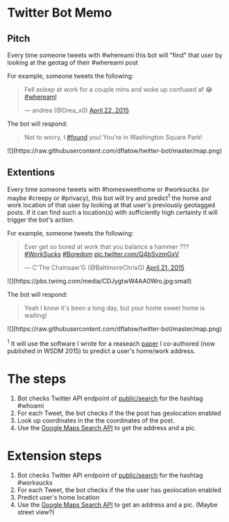 # Twitter Bot Memo

## Pitch

Every time someone tweets with #whereami this bot will "find" that user by looking at the geotag of their #whereami post

For example, someone tweets the following:

<blockquote class="twitter-tweet" lang="en"><p>Fell asleep at work for a couple mins and woke up confused af 😂 <a href="https://twitter.com/hashtag/whereamI?src=hash">#whereamI</a></p>&mdash; andrea (@Drea_x0) <a href="https://twitter.com/Drea_x0/status/590702114105614338">April 22, 2015</a></blockquote>
<script async src="//platform.twitter.com/widgets.js" charset="utf-8"></script>

The bot will respond:

<blockquote class="twitter-tweet" lang="en"><p>Not to worry, I <a href="https://twitter.com/hashtag/found?src=hash">#found</a> you! You're in Washington Square Park! 
</blockquote>
![](https://raw.githubusercontent.com/dflatow/twitter-bot/master/map.png)
<script async src="//platform.twitter.com/widgets.js" charset="utf-8"></script>

## Extentions

Every time someone tweets with #homesweethome or #worksucks (or maybe #creepy or #privacy), this bot will try and predict<sup>1</sup> the home and work location of that user by looking at that user's previously geotagged posts. If it can find such a location(s) with sufficiently high certainty it will trigger the bot's action.

For example, someone tweets the following:

<blockquote class="twitter-tweet" lang="en"><p>Ever get so bored at work that you balance a hammer ??? <a href="https://twitter.com/hashtag/WorkSucks?src=hash">#WorkSucks</a> <a href="https://twitter.com/hashtag/Boredom?src=hash">#Boredom</a> <a href="http://t.co/Q4bSvzmGxV">pic.twitter.com/Q4bSvzmGxV</a></p>&mdash; C&#39;The Chainsaw&#39;G (@BaltimoreChrisG) <a href="https://twitter.com/BaltimoreChrisG/status/590660413391577089">April 21, 2015</a>
</blockquote>
![](https://pbs.twimg.com/media/CDJygtwW4AA0Wro.jpg:small)
<script async src="//platform.twitter.com/widgets.js" charset="utf-8"></script>

The bot will respond:

<blockquote class="twitter-tweet" lang="en"><p>Yeah I know it's been a long day, but your home sweet home is waiting! 
</blockquote>
![](https://raw.githubusercontent.com/dflatow/twitter-bot/master/map.png)
<script async src="//platform.twitter.com/widgets.js" charset="utf-8"></script>

<sup>1</sup> It will use the software I wrote for a reaseach [paper](https://github.com/dflatow/WSDM_2015_DEMO/wiki/TOY-DEMO) I co-authored (now published in WSDM  2015) to predict a user's home/work address.

<h1 id="the-steps">The steps</h1>

<ol>
  <li>Bot checks Twitter API endpoint of <a href="https://dev.twitter.com/rest/public/search">public/search</a> for the hashtag #whoami</li>
  <li>For each Tweet, the bot checks if the the post has geolocation enabled</li>
  <li>Look up coordinates in the the coordinates of the post.</li>
  <li>Use the <a href="https://developers.google.com/maps/documentation/embed/guide#search_mode">Google Maps Search API</a> to get the address and a pic.</li>
</ol>


<h1 id="the-steps">Extension steps</h1>

<ol>
  <li>Bot checks Twitter API endpoint of <a href="https://dev.twitter.com/rest/public/search">public/search</a> for the hashtag #worksucks</li>
  <li>For each Tweet, the bot checks if the the user has geolocation enabled</li>
  <li>Predict user's home location</li>
  <li>Use the <a href="https://developers.google.com/maps/documentation/embed/guide#search_mode">Google Maps Search API</a> to get an address and a pic. (Maybe street view?)</li>
</ol>